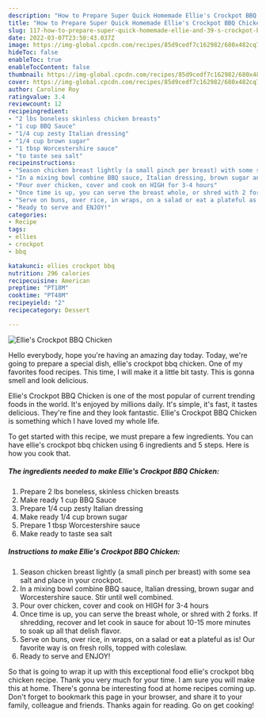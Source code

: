 ```yaml
---
description: "How to Prepare Super Quick Homemade Ellie's Crockpot BBQ Chicken"
title: "How to Prepare Super Quick Homemade Ellie's Crockpot BBQ Chicken"
slug: 117-how-to-prepare-super-quick-homemade-ellie-and-39-s-crockpot-bbq-chicken
date: 2022-03-07T23:50:43.037Z
image: https://img-global.cpcdn.com/recipes/85d9cedf7c162982/680x482cq70/ellies-crockpot-bbq-chicken-recipe-main-photo.jpg
hideToc: false
enableToc: true
enableTocContent: false
thumbnail: https://img-global.cpcdn.com/recipes/85d9cedf7c162982/680x482cq70/ellies-crockpot-bbq-chicken-recipe-main-photo.jpg
cover: https://img-global.cpcdn.com/recipes/85d9cedf7c162982/680x482cq70/ellies-crockpot-bbq-chicken-recipe-main-photo.jpg
author: Caroline Roy
ratingvalue: 3.4
reviewcount: 12
recipeingredient:
- "2 lbs boneless skinless chicken breasts"
- "1 cup BBQ Sauce"
- "1/4 cup zesty Italian dressing"
- "1/4 cup brown sugar"
- "1 tbsp Worcestershire sauce"
- "to taste sea salt"
recipeinstructions:
- "Season chicken breast lightly (a small pinch per breast) with some sea salt and place in your crockpot."
- "In a mixing bowl combine BBQ sauce, Italian dressing, brown sugar and Worcestershire sauce. Stir until well combined."
- "Pour over chicken, cover and cook on HIGH for 3-4 hours"
- "Once time is up, you can serve the breast whole, or shred with 2 forks. If shredding, recover and let cook in sauce for about 10-15 more minutes to soak up all that delish flavor."
- "Serve on buns, over rice, in wraps, on a salad or eat a plateful as is! Our favorite way is on fresh rolls, topped with coleslaw."
- "Ready to serve and ENJOY!"
categories:
- Recipe
tags:
- ellies
- crockpot
- bbq

katakunci: ellies crockpot bbq 
nutrition: 296 calories
recipecuisine: American
preptime: "PT18M"
cooktime: "PT48M"
recipeyield: "2"
recipecategory: Dessert

---
```



![Ellie&#39;s Crockpot BBQ Chicken](https://img-global.cpcdn.com/recipes/85d9cedf7c162982/680x482cq70/ellies-crockpot-bbq-chicken-recipe-main-photo.jpg)

Hello everybody, hope you're having an amazing day today. Today, we're going to prepare a special dish, ellie&#39;s crockpot bbq chicken. One of my favorites food recipes. This time, I will make it a little bit tasty. This is gonna smell and look delicious.



Ellie&#39;s Crockpot BBQ Chicken is one of the most popular of current trending foods in the world. It's enjoyed by millions daily. It's simple, it's fast, it tastes delicious. They're fine and they look fantastic. Ellie&#39;s Crockpot BBQ Chicken is something which I have loved my whole life.


To get started with this recipe, we must prepare a few ingredients. You can have ellie&#39;s crockpot bbq chicken using 6 ingredients and 5 steps. Here is how you cook that.

<!--inarticleads1-->

##### The ingredients needed to make Ellie&#39;s Crockpot BBQ Chicken:

1. Prepare 2 lbs boneless, skinless chicken breasts
1. Make ready 1 cup BBQ Sauce
1. Prepare 1/4 cup zesty Italian dressing
1. Make ready 1/4 cup brown sugar
1. Prepare 1 tbsp Worcestershire sauce
1. Make ready to taste sea salt




<!--inarticleads2-->

##### Instructions to make Ellie&#39;s Crockpot BBQ Chicken:

1. Season chicken breast lightly (a small pinch per breast) with some sea salt and place in your crockpot.
1. In a mixing bowl combine BBQ sauce, Italian dressing, brown sugar and Worcestershire sauce. Stir until well combined.
1. Pour over chicken, cover and cook on HIGH for 3-4 hours
1. Once time is up, you can serve the breast whole, or shred with 2 forks. If shredding, recover and let cook in sauce for about 10-15 more minutes to soak up all that delish flavor.
1. Serve on buns, over rice, in wraps, on a salad or eat a plateful as is! Our favorite way is on fresh rolls, topped with coleslaw.
1. Ready to serve and ENJOY!



So that is going to wrap it up with this exceptional food ellie&#39;s crockpot bbq chicken recipe. Thank you very much for your time. I am sure you will make this at home. There's gonna be interesting food at home recipes coming up. Don't forget to bookmark this page in your browser, and share it to your family, colleague and friends. Thanks again for reading. Go on get cooking!
